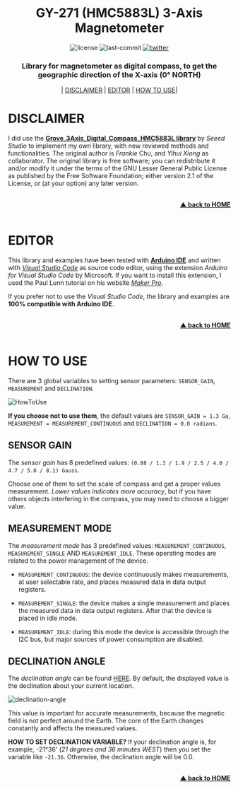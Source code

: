 <div id="home" align="center">
  <h1>GY-271 (HMC5883L) 3-Axis Magnetometer</h1>
  
  ![license](https://badgen.net/github/license/helviorubens/ESP8266-IMU)
  ![last-commit](https://badgen.net/github/last-commit/helviorubens/ESP8266-IMU)
  [![twitter](https://badgen.net/badge/icon/helviorubens?icon=twitter&label)](https://twitter.com/helviorubens)
    
  <h3>Library for magnetometer as digital compass, to get the geographic direction of the X-axis (0° NORTH)</h3>
  
  | <a href="#disclaimer">DISCLAIMER</a>
  | <a href="#editor">EDITOR</a>
  | <a href="#how-to-use">HOW TO USE</a>|
  
</div>

# DISCLAIMER

I did use the **[Grove_3Axis_Digital_Compass_HMC5883L library](https://github.com/Seeed-Studio/Grove_3Axis_Digital_Compass_HMC5883L)** by *Seeed Studio* to implement my own library, with new reviewed methods and functionalities. The original author is *Frankie* Chu, and *Yihui Xiong* as collaborator. The original library is free software; you can redistribute it and/or modify it under the terms of the GNU Lesser General Public License as published by the Free Software Foundation; either version 2.1 of the License, or (at your option) any later version.

<br/>
<div align="right">
    <b><a href="#home">▲ back to HOME</a></b>
</div>
<br/>

# EDITOR

This library and examples have been tested with [**Arduino IDE**](https://www.arduino.cc/) and written with [*Visual Studio Code*](https://code.visualstudio.com/) as source code editor, using the extension *Arduino for Visual Studio Code* by Microsoft. If you want to install this extension, I used the Paul Lunn tutorial on his website [*Maker Pro*](https://maker.pro/arduino/tutorial/how-to-use-visual-studio-code-for-arduino).

If you prefer not to use the *Visual Studio Code*, the library and examples are **100% compatible with Arduino IDE**.

<br/>
<div align="right">
    <b><a href="#home">▲ back to HOME</a></b>
</div>
<br/>

# HOW TO USE

There are 3 global variables to setting sensor parameters: `SENSOR_GAIN`, `MEASUREMENT` and `DECLINATION`.

![HowToUse](https://drive.google.com/uc?export=view&id=1L-K5pJV8laFztU87CuPY1b60U7e13Ihr)

**If you choose not to use them**, the default values are `SENSOR_GAIN = 1.3 Ga`, `MEASUREMENT = MEASUREMENT_CONTINUOUS` and `DECLINATION = 0.0 radians`. 

## SENSOR GAIN

The *sensor gain* has 8 predefined values: `(0.88 / 1.3 / 1.9 / 2.5 / 4.0 / 4.7 / 5.6 / 8.1) Gauss`.

Choose one of them to set the scale of compass and get a proper values measurement. *Lower values indicates more accuracy*, but if you have others objects interfering in the compass, you may need to choose a bigger value.

## MEASUREMENT MODE

The *measurement mode* has 3 predefined values: `MEASUREMENT_CONTINUOUS`, `MEASUREMENT_SINGLE` AND `MEASUREMENT_IDLE`. These operating modes are related to the power management of the device.

* `MEASUREMENT_CONTINUOUS`: the device continuously makes measurements, at user selectable rate, and places measured data in data output registers.

* `MEASUREMENT_SINGLE`: the device makes a single measurement and places the measured data in data output registers. After that the device is placed in idle mode.

* `MEASUREMENT_IDLE`: during this mode the device is accessible through the I2C bus, but major sources of power consumption are disabled.

## DECLINATION ANGLE

The *declination angle* can be found [HERE](http://www.magnetic-declination.com/). By default, the displayed value is the declination about your current location.

![declination-angle](https://drive.google.com/uc?export=view&id=1TmYVQeT8nF58HJG3bRKtE7ZwprCa5h1Z)

This value is important for accurate measurements, because the magnetic field is not perfect around the Earth. The core of the Earth changes constantly and affects the measured values.

**HOW TO SET DECLINATION VARIABLE?** If your declination angle is, for example, -21°36' (*21 degrees and 36 minutes WEST*) then you set the variable like `-21.36`. Otherwise, the declination angle will be 0.0.

<br/>
<div align="right">
    <b><a href="#home">▲ back to HOME</a></b>
</div>
<br/>

